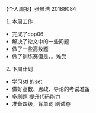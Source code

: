 【个人周报】张晨浩 20188084

1. 本周工作
  - 完成了cpp06
  - 解决了论文中的一些问题
  - 做了一些高数题
  - 做了训练赛但是。。难受
2. 下周计划
  - 学习stl 的set
  - 做好高数、思政、导论的考试准备
  - 多刷题 提升代码能力
  - 准备四级，背单词 刷试卷
